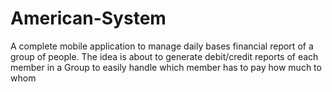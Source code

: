 # American-System
A complete mobile application to manage daily bases financial report of a group of people. The idea is about to generate debit/credit reports of each member in a Group to easily handle which member has to pay how much to whom
